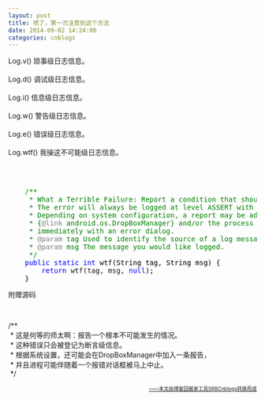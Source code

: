 ```yaml
---
layout: post
title: 喷了，第一次注意到这个方法
date: 2014-09-02 14:24:00
categories: cnblogs
---
```


<p>Log.v() 琐事级日志信息。<br /><br />Log.d() 调试级日志信息。<br /><br />Log.i() 信息级日志信息。<br /><br />Log.w() 警告级日志信息。<br /><br />Log.e() 错误级日志信息。<br /><br />Log.wtf() 我操这不可能级日志信息。<br /><br /><br /></p>
<div class="cnblogs_code" onclick="cnblogs_code_show('f09acde1-fb11-4730-b9f5-8631e67b5bd8')"><img id="code_img_closed_f09acde1-fb11-4730-b9f5-8631e67b5bd8" class="code_img_closed" src="http://images.cnblogs.com/OutliningIndicators/ContractedBlock.gif" alt="" /><img id="code_img_opened_f09acde1-fb11-4730-b9f5-8631e67b5bd8" class="code_img_opened" style="display: none;" onclick="cnblogs_code_hide('f09acde1-fb11-4730-b9f5-8631e67b5bd8',event)" src="http://images.cnblogs.com/OutliningIndicators/ExpandedBlockStart.gif" alt="" />
<div id="cnblogs_code_open_f09acde1-fb11-4730-b9f5-8631e67b5bd8" class="cnblogs_code_hide">
<pre>    <span style="color: #008000;">/**</span><span style="color: #008000;">
     * What a Terrible Failure: Report a condition that should never happen.
     * The error will always be logged at level ASSERT with the call stack.
     * Depending on system configuration, a report may be added to the
     * {</span><span style="color: #808080;">@link</span><span style="color: #008000;"> android.os.DropBoxManager} and/or the process may be terminated
     * immediately with an error dialog.
     * </span><span style="color: #808080;">@param</span><span style="color: #008000;"> tag Used to identify the source of a log message.
     * </span><span style="color: #808080;">@param</span><span style="color: #008000;"> msg The message you would like logged.
     </span><span style="color: #008000;">*/</span>
    <span style="color: #0000ff;">public</span> <span style="color: #0000ff;">static</span> <span style="color: #0000ff;">int</span><span style="color: #000000;"> wtf(String tag, String msg) {
        </span><span style="color: #0000ff;">return</span> wtf(tag, msg, <span style="color: #0000ff;">null</span><span style="color: #000000;">);
    }</span></pre>
</div>
<span class="cnblogs_code_collapse">附赠源码</span></div>
<p>&nbsp;</p>
<p>/**<br />&nbsp;* 这是何等的师太啊：报告一个根本不可能发生的情况。<br />&nbsp;* 这种错误只会被登记为断言级信息。<br />&nbsp;* 根据系统设置，还可能会在DropBoxManager中加入一条报告，<br />&nbsp;* 并且进程可能伴随着一个报错对话框被马上中止。<br />&nbsp;*/</p>

<div align=right><a href="https://github.com/mlxy"><font size=1>——本文由博客园搬家工具SRBCnblogs转换而成</font></a></div>